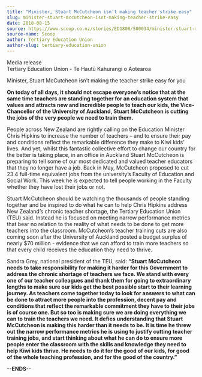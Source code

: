```yaml
---
title: "Minister, Stuart McCutcheon isn’t making teacher strike easy"
slug: minister-stuart-mccutcheon-isnt-making-teacher-strike-easy
date: 2018-08-15
source: https://www.scoop.co.nz/stories/ED1808/S00034/minister-stuart-mccutcheon-isnt-making-teacher-strike-easy.htm
source-name: Scoop
author: Tertiary Education Union
author-slug: tertiary-education-union
---
```


<p>Media release<br>Tertiary Education Union - Te Hautū
Kahurangi o Aotearoa</p>

<p>Minister, Stuart McCutcheon isn’t
making the teacher strike easy for you</p>

<p><strong>On today of
all days, it should not escape everyone’s notice that at
the same time teachers are standing together for an
education system that values and attracts new and incredible
people to teach our kids, the Vice-Chancellor of the
University of Auckland, Stuart McCutcheon is cutting the
jobs of the very people we need to train
them.</strong></p>

<p>People across New Zealand are rightly
calling on the Education Minister Chris Hipkins to increase
the number of teachers – and to ensure their pay and
conditions reflect the remarkable difference they make to
Kiwi kids’ lives. And yet, whilst this fantastic
collective effort to change our country for the better is
taking place, in an office in Auckland Stuart McCutcheon is
preparing to tell some of our most dedicated and valued
teacher educators that they no longer have a job. Back in
May, McCutcheon proposed to cut 23.4 full-time equivalent
jobs from the university’s Faculty of Education and Social
Work. This week he is expected to tell people working in the
Faculty whether they have lost their jobs or not.</p>

<p>Stuart
McCutcheon should be watching the thousands of people
standing together and be inspired to do what he can to help
Chris Hipkins address New Zealand’s chronic teacher
shortage, the Tertiary Education Union (TEU) said. Instead
he is focused on meeting narrow performance metrics that
bear no relation to the reality of what needs to be done to
get more teachers into the classroom. McCutcheon’s teacher
training cuts are also coming soon after the University of
Auckland posted a budget surplus of nearly $70 million -
evidence that we can afford to train more teachers so that
every child receives the education they need to
thrive.<p>

<p>Sandra Grey, national president of the TEU, said:
<strong>“Stuart McCutcheon needs to take responsibility
for making it harder for this Government to address the
chronic shortage of teachers we face. We stand with every
one of our teacher colleagues and thank them for going to
extraordinary lengths to make sure our kids get the best
possible start to their learning journey. As teachers come
together today to look for answers to what can be done to
attract more people into the profession, decent pay and
conditions that reflect the remarkable commitment they have
to their jobs is of course one. But so too is making sure we
are doing everything we can to train the teachers we need.
It defies understanding that Stuart McCutcheon is making
this harder than it needs to be. It is time he threw out the
narrow performance metrics he is using to justify cutting
teacher training jobs, and start thinking about what he can
do to ensure more people enter the classroom with the skills
and knowledge they need to help Kiwi kids thrive. He needs
to do it for the good of our kids, for good of the whole
teaching profession, and for the good of the
country.”</strong></p>

<p><strong>--ENDS--</strong></p>